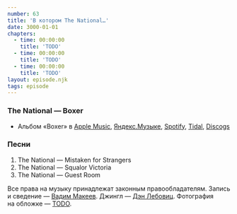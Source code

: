 ```yaml
---
number: 63
title: 'В котором The National…'
date: 3000-01-01
chapters:
  - time: 00:00:00
    title: 'TODO'
  - time: 00:00:00
    title: 'TODO'
  - time: 00:00:00
    title: 'TODO'
layout: episode.njk
tags: episode
---
```


### The National — Boxer

- Альбом «Boxer» в
  [Apple Music](https://music.apple.com/album/220311706),
  [Яндекс.Музыке](https://music.yandex.ru/album/N),
  [Spotify](https://open.spotify.com/track/N),
  [Tidal](https://tidal.com/browse/album/N),
  [Discogs](https://www.discogs.com/master/N)

### Песни

1. The National — Mistaken for Strangers
2. The National — Squalor Victoria
3. The National — Guest Room

Все права на музыку принадлежат законным правообладателям.
Запись и сведение — [Вадим Макеев](https://twitter.com/pepelsbey).
Джингл — [Дэн Лебовиц](https://www.youtube.com/channel/UC38A5qHrlc_Zgua7vL4b96w).
Фотография на обложке — [TODO](TODO).
